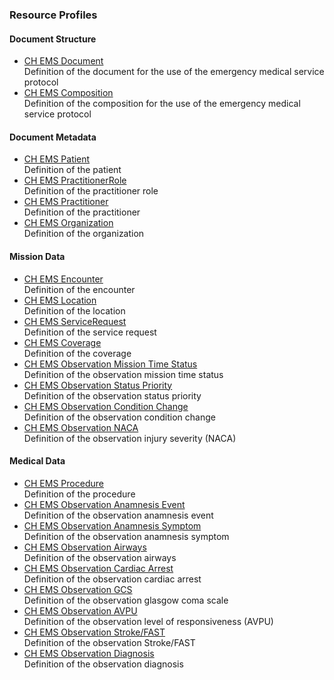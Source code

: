 ### Resource Profiles

#### Document Structure
* [CH EMS Document](StructureDefinition-ch-ems-document.html)  
Definition of the document for the use of the emergency medical service protocol
* [CH EMS Composition](StructureDefinition-ch-ems-composition.html)  
Definition of the composition for the use of the emergency medical service protocol

#### Document Metadata
* [CH EMS Patient](StructureDefinition-ch-ems-patient.html)  
Definition of the patient  
* [CH EMS PractitionerRole](StructureDefinition-ch-ems-practitionerrole.html)  
Definition of the practitioner role
* [CH EMS Practitioner](StructureDefinition-ch-ems-practitioner.html)  
Definition of the practitioner
* [CH EMS Organization](StructureDefinition-ch-ems-organization.html)  
Definition of the organization

#### Mission Data
* [CH EMS Encounter](StructureDefinition-ch-ems-encounter.html)  
Definition of the encounter
* [CH EMS Location](StructureDefinition-ch-ems-location.html)  
Definition of the location  
* [CH EMS ServiceRequest](StructureDefinition-ch-ems-servicerequest.html)  
Definition of the service request  
* [CH EMS Coverage](StructureDefinition-ch-ems-coverage.html)  
Definition of the coverage  
* [CH EMS Observation Mission Time Status](StructureDefinition-ch-ems-observation-missiontimestatus.html)  
Definition of the observation mission time status  
* [CH EMS Observation Status Priority](StructureDefinition-ch-ems-observation-statuspriority.html)  
Definition of the observation status priority
* [CH EMS Observation Condition Change](StructureDefinition-ch-ems-observation-conditionchange.html)  
Definition of the observation condition change  
* [CH EMS Observation NACA](StructureDefinition-ch-ems-observation-naca.html)  
Definition of the observation injury severity (NACA)  

#### Medical Data
* [CH EMS Procedure](StructureDefinition-ch-ems-procedure.html)  
Definition of the procedure
* [CH EMS Observation Anamnesis Event](StructureDefinition-ch-ems-observation-anamnesisevent.html)  
Definition of the observation anamnesis event
* [CH EMS Observation Anamnesis Symptom](StructureDefinition-ch-ems-observation-anamnesissymptom.html)  
Definition of the observation anamnesis symptom
* [CH EMS Observation Airways](StructureDefinition-ch-ems-observation-airways.html)  
Definition of the observation airways
* [CH EMS Observation Cardiac Arrest](StructureDefinition-ch-ems-observation-cardiacarrest.html)  
Definition of the observation cardiac arrest  
* [CH EMS Observation GCS](StructureDefinition-ch-ems-observation-gcs.html)  
Definition of the observation glasgow coma scale    
* [CH EMS Observation AVPU](StructureDefinition-ch-ems-observation-avpu.html)  
Definition of the observation level of responsiveness (AVPU)
* [CH EMS Observation Stroke/FAST](StructureDefinition-ch-ems-observation-stroke-fast.html)  
Definition of the observation Stroke/FAST  
* [CH EMS Observation Diagnosis](StructureDefinition-ch-ems-observation-diagnosis.html)  
Definition of the observation diagnosis
